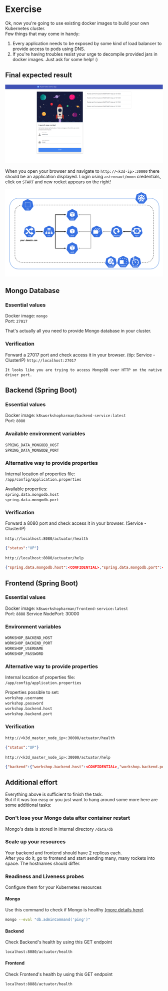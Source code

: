# Exercise

Ok, now you're going to use existing docker images to build your own Kubernetes cluster.  
Few things that may come in handy:  

1. Every application needs to be exposed by some kind of load balancer to provide access to pods using DNS.
2. If you're having troubles resist your urge to decompile provided jars in docker images. Just ask for some help! :)

## Final expected result

![Result](images/Step0.png)

When you open your browser and navigate to `http://<k3d-ip>:30000` there should be an application displayed. Login using `astronaut/moon` credentials, click on `START` and new rocket appears on the right!

![Step1.png](images/Step1.png)
## Mongo Database
### Essential values

Docker image: `mongo`  
Port: `27017`

That's actually all you need to provide Mongo database in your cluster.  

### Verification

Forward a 27017 port and check access it in your browser. (tip: Service - ClusterIP)
`http://localhost:27017`

```text
It looks like you are trying to access MongoDB over HTTP on the native driver port.
```

## Backend (Spring Boot)
### Essential values

Docker image: `k8sworkshopharman/backend-service:latest`  
Port: `8080`

### Available environment variables

`SPRING_DATA_MONGODB_HOST`  
`SPRING_DATA_MONGODB_PORT`

### Alternative way to provide properties

Internal location of properties file:  
`/app/config/application.properties`

Available properties:  
`spring.data.mongodb.host`  
`spring.data.mongodb.port`

### Verification

Forward a 8080 port and check access it in your browser. (Service - ClusterIP)

`http://localhost:8080/actuator/health`

```json
{"status":"UP"}
```

`http://localhost:8080/actuator/help`

```json
{"spring.data.mongodb.host":<CONFIDENTIAL>,"spring.data.mongodb.port":<CONFIDENTIAL>}
```

## Frontend (Spring Boot)

### Essential values

Docker image: `k8sworkshopharman/frontend-service:latest`  
Port: `8888`
Service NodePort: 30000

### Environment variables

`WORKSHOP_BACKEND_HOST`  
`WORKSHOP_BACKEND_PORT`  
`WORKSHOP_USERNAME`  
`WORKSHOP_PASSWORD`

### Alternative way to provide properties

Internal location of properties file:  
`/app/config/application.properties`

Properties possible to set:  
`workshop.username`  
`workshop.password`  
`workshop.backend.host`  
`workshop.backend.port`

### Verification
  
`http://<k3d_master_node_ip>:30000/actuator/health`

```json
{"status":"UP"}
```

`http://<k3d_master_node_ip>:30000/actuator/help`

```json
{"backend":{"workshop.backend.host":<CONFIDENTIAL>,"workshop.backend.port":<CONFIDENTIAL>},"workshop.username":<CONFIDENTIAL>,"workshop.password":<CONFIDENTIAL>}
```

## Additional effort

Everything above is sufficient to finish the task.  
But if it was too easy or you just want to hang around some more here are some additional tasks:

### Don't lose your Mongo data after container restart

Mongo's data is stored in internal directory `/data/db`

### Scale up your resources

Your backend and frontend should have 2 replicas each.  
After you do it, go to frontend and start sending many, many rockets into space. The hostnames should differ.

### Readiness and Liveness probes

Configure them for your Kubernetes resources

#### Mongo

Use this command to check if Mongo is healthy [(more details here)](https://kubernetes.io/docs/tasks/configure-pod-container/configure-liveness-readiness-startup-probes/#define-a-liveness-command)

```bash
mongo --eval "db.adminCommand('ping')"
```

#### Backend

Check Backend's health by using this GET endpoint

```text
localhost:8080/actuator/health
```

#### Frontend

Check Frontend's health by using this GET endpoint

```text
localhost:8888/actuator/health
```
